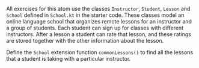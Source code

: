 

All exercises for this atom use the classes `Instructor`, `Student`, `Lesson`
and `School` defined in `School.kt` in the starter code. These classes model an
online language school that organizes remote lessons for an instructor and a
group of students. Each student can sign up for classes with different
instructors. After a lesson a student can rate that lesson, and these ratings
are stored together with the other information about the lesson.

Define the `School` extension function `commonLessons()` to find all the lessons
that a student is taking with a particular instructor.
